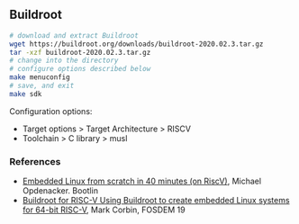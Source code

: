 ## Buildroot


```bash
# download and extract Buildroot
wget https://buildroot.org/downloads/buildroot-2020.02.3.tar.gz
tar -xzf buildroot-2020.02.3.tar.gz
# change into the directory
# configure options described below
make menuconfig
# save, and exit 
make sdk
```

Configuration options:

* Target options > Target Architecture > RISCV
* Toolchain > C library > musl

### References

* [Embedded Linux from scratch in 40 minutes (on RiscV)][01], Michael
  Opdenacker. Bootlin
* [Buildroot for RISC-V Using Buildroot to create embedded Linux systems for
  64-bit RISC-V][02], Mark Corbin, FOSDEM 19


[01]: https://bootlin.com/pub/conferences/2019/cdl/opdenacker-embedded-linux-40minutes-riscv/opdenacker-embedded-linux-40minutes-riscv.pdf
[02]: https://www.youtube.com/watch?v=zizgRjTAYg8
